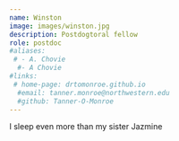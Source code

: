 ```yaml
---
name: Winston
image: images/winston.jpg
description: Postdogtoral fellow
role: postdoc
#aliases:
 # - A. Chovie
  #- A Chovie
#links:
 # home-page: drtomonroe.github.io
  #email: tanner.monroe@northwestern.edu
  #github: Tanner-O-Monroe
---
```


I sleep even more than my sister Jazmine
